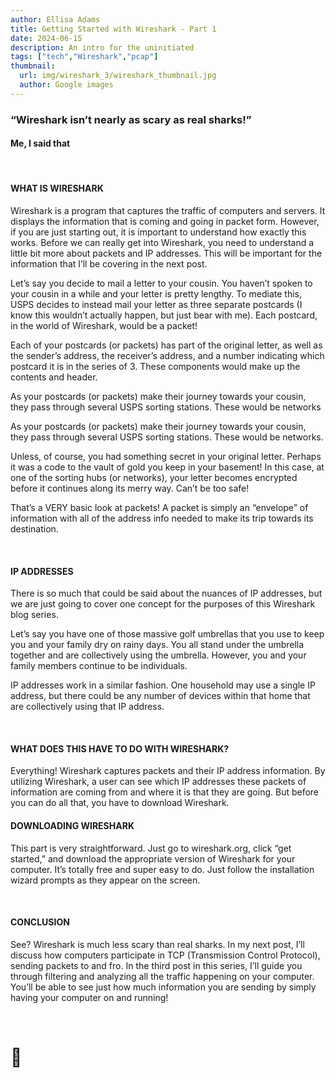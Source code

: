 ```yaml
---
author: Ellisa Adams
title: Getting Started with Wireshark - Part 1
date: 2024-06-15
description: An intro for the uninitiated
tags: ["tech","Wireshark","pcap"]
thumbnail:
  url: img/wireshark_3/wireshark_thumbnail.jpg
  author: Google images
---
```


### “Wireshark isn’t nearly as scary as real sharks!”

#### Me, I said that

&nbsp;
#### WHAT IS WIRESHARK
Wireshark is a program that captures the traffic of computers and servers. It displays the information that is coming and going in packet form. However, if you are just starting out, it is important to understand how exactly this works. Before we can really get into Wireshark, you need to understand a little bit more about packets and IP addresses. This will be important for the information that I’ll be covering in the next post.

Let’s say you decide to mail a letter to your cousin. You haven’t spoken to your cousin in a while and your letter is pretty lengthy. To mediate this, USPS decides to instead mail your letter as three separate postcards (I know this wouldn’t actually happen, but just bear with me). Each postcard, in the world of Wireshark, would be a packet!

Each of your postcards (or packets) has part of the original letter, as well as the sender’s address, the receiver’s address, and a number indicating which postcard it is in the series of 3. These components would make up the contents and header.

As your postcards (or packets) make their journey towards your cousin, they pass through several USPS sorting stations. These would be networks

As your postcards (or packets) make their journey towards your cousin, they pass through several USPS sorting stations. These would be networks.

Unless, of course, you had something secret in your original letter. Perhaps it was a code to the vault of gold you keep in your basement! In this case, at one of the sorting hubs (or networks), your letter becomes encrypted before it continues along its merry way. Can’t be too safe!

That’s a VERY basic look at packets! A packet is simply an “envelope” of information with all of the address info needed to make its trip towards its destination.

&nbsp;

#### IP ADDRESSES

There is so much that could be said about the nuances of IP addresses, but we are just going to cover one concept for the purposes of this Wireshark blog series.

Let’s say you have one of those massive golf umbrellas that you use to keep you and your family dry on rainy days. You all stand under the umbrella together and are collectively using the umbrella. However, you and your family members continue to be individuals. 

IP addresses work in a similar fashion. One household may use a single IP address, but there could be any number of devices within that home that are collectively using that IP address. 

&nbsp;

#### WHAT DOES THIS HAVE TO DO WITH WIRESHARK?

Everything! Wireshark captures packets and their IP address information. By utilizing Wireshark, a user can see which IP addresses these packets of information are coming from and where it is that they are going. But before you can do all that, you have to download Wireshark.


#### DOWNLOADING WIRESHARK

This part is very straightforward. Just go to wireshark.org, click “get started,” and download the appropriate version of Wireshark for your computer. It’s totally free and super easy to do. Just follow the installation wizard prompts as they appear on the screen.

&nbsp;

#### CONCLUSION

See? Wireshark is much less scary than real sharks. In my next post, I’ll discuss how computers participate in TCP (Transmission Control Protocol), sending packets to and fro. In the third post in this series, I’ll guide you through filtering and analyzing all the traffic happening on your computer.  You’ll be able to see just how much information you are sending by simply having your computer on and running! 

&nbsp;



# 🦈